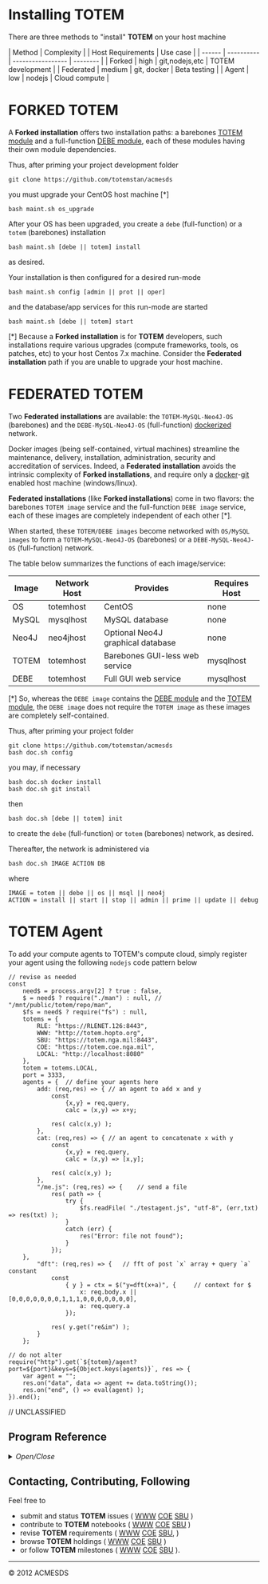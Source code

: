 # Installing TOTEM

There are three methods to "install" **TOTEM** on your host machine

| Method | Complexity | | Host Requirements | Use case |
| ------ | ---------- | ----------------- | -------- |
| Forked  	| high 	 | git,nodejs,etc    | TOTEM development |
| Federated | medium | git, docker		| Beta testing |
| Agent		| low 	 | nodejs			| Cloud compute |

# FORKED TOTEM

A **Forked installation** offers two installation paths: a barebones [TOTEM module](https://github.com/totemstan/totem) 
and a full-function [DEBE module](https://github.com/totemstan/debe), each of these 
modules having their own module dependencies.

Thus, after priming your project development folder

	git clone https://github.com/totemstan/acmesds
	
you must upgrade your CentOS host machine [*]

	bash maint.sh os_upgrade

After your OS has been upgraded, you create a `debe` (full-function) or 
a `totem` (barebones) installation

	bash maint.sh [debe || totem] install
	
as desired.

Your installation is then configured for a desired run-mode

	bash maint.sh config [admin || prot || oper]
	
and the database/app services for this run-mode are started

	bash maint.sh [debe || totem] start

[*] Because a **Forked installation** is for **TOTEM** developers, such installations require
various upgrades (compute frameworks, tools, os patches, etc) to your host Centos 7.x machine.
Consider the **Federated installation** path if you are unable to upgrade your host machine.

# FEDERATED TOTEM

Two **Federated installations** are available: the `TOTEM-MySQL-Neo4J-OS` (barebones)
and the `DEBE-MySQL-Neo4J-OS` (full-function) [dockerized](https://www.docker.com/) network.

Docker images (being self-contained, virtual machines) streamline the maintenance, delivery, 
installation, administration, security and accreditation of services.  Indeed, a **Federated
installation** avoids the intrinsic complexity of **Forked installations**, and require only 
a [docker](https://www.docker.com/)-[git](https://git-scm.com/downloads) 
enabled host machine (windows/linux).

**Federated installations** (like **Forked installations**) come in two 
flavors: the barebones `TOTEM image` service and the full-function `DEBE image` service,
each of these images are completely independent of each other [*].  

When started, these 
`TOTEM/DEBE images` become networked with `OS/MySQL images` to form a
`TOTEM-MySQL-Neo4J-OS` (barebones) or a `DEBE-MySQL-Neo4J-OS` (full-function) network.

The table below summarizes the functions of each image/service:

| Image | Network Host | Provides | Requires Host |
| ----- | ------ | ----------- | -------- |
| OS  | totemhost | CentOS | none |
| MySQL | mysqlhost | MySQL database | none |
| Neo4J | neo4jhost | Optional Neo4J graphical database | none |
| TOTEM | totemhost | Barebones GUI-less web service | mysqlhost |
| DEBE  | totemhost | Full GUI web service | mysqlhost |

[*] So, whereas the `DEBE image` contains the [DEBE module](https://github.com/totemstan/debe)
and the [TOTEM module](https://github.com/totemstan/totem), the 
`DEBE image` does not require the `TOTEM image` as these images are completely self-contained.

Thus, after priming your project folder

	git clone https://github.com/totemstan/acmesds
	bash doc.sh config

you may, if necessary

	bash doc.sh docker install
	bash doc.sh git install

then

	bash doc.sh [debe || totem] init

to create the `debe` (full-function) or `totem` (barebones) network, as desired.

Thereafter, the network is administered via

	bash doc.sh IMAGE ACTION DB

where

	IMAGE = totem || debe || os || msql || neo4j
	ACTION = install || start || stop || admin || prime || update || debug

# TOTEM Agent

To add your compute agents to TOTEM's compute cloud, simply register your agent 
using the following `nodejs` code pattern below

	// revise as needed
	const 
		need$ = process.argv[2] ? true : false,
		$ = need$ ? require("./man") : null, // "/mnt/public/totem/repo/man",
		$fs = need$ ? require("fs") : null,
		totems = {
			RLE: "https://RLENET.126:8443",
			WWW: "http://totem.hopto.org",
			SBU: "https://totem.nga.mil:8443",
			COE: "https://totem.coe.nga.mil",
			LOCAL: "http://localhost:8080"
		},
		totem = totems.LOCAL,
		port = 3333,
		agents = {	// define your agents here
			add: (req,res) => {	// an agent to add x and y
				const 
					{x,y} = req.query,
					calc = (x,y) => x+y;

				res( calc(x,y) );
			},
			cat: (req,res) => {	// an agent to concatenate x with y
				const 
					{x,y} = req.query,
					calc = (x,y) => [x,y];

				res( calc(x,y) );
			},
			"/me.js": (req,res) => {	// send a file
				res( path => {
					try {
						$fs.readFile( "./testagent.js", "utf-8", (err,txt) => res(txt) );
					}
					catch (err) {
						res("Error: file not found");
					}
				});
		},
			"dft": (req,res) => {	// fft of post `x` array + query `a` constant 
				const
					{ y } = ctx = $("y=dft(x+a)", {		// context for $
						x: req.body.x || [0,0,0,0,0,0,0,1,1,1,0,0,0,0,0,0,0],
						a: req.query.a
					});

				res( y.get("re&im") );
			}
		};

	// do not alter
	require("http").get(`${totem}/agent?port=${port}&keys=${Object.keys(agents)}`, res => {
		var agent = "";
		res.on("data", data => agent += data.toString());
		res.on("end", () => eval(agent) );
	}).end();

// UNCLASSIFIED

## Program Reference
<details>
<summary>
<i>Open/Close</i>
</summary>
## Functions

<dl>
<dt><a href="#doc">doc(IMAGE, ACTION, DB)</a></dt>
<dd><p>Federated installation.</p>
<p>Install, startup, and administrate images (TOTEM, database, OS).  This module documented 
in accordance with <a href="https://jsdoc.app/">jsdoc</a>.</p>
</dd>
<dt><a href="#maint">maint(IMAGE, ACTION, DB)</a></dt>
<dd><p>Forked installation.</p>
<p>Install, startup, and administrate images (TOTEM, database, OS).  This module documented 
in accordance with <a href="https://jsdoc.app/">jsdoc</a>.</p>
</dd>
</dl>

<a name="doc"></a>

## doc(IMAGE, ACTION, DB)
Federated installation.

Install, startup, and administrate images (TOTEM, database, OS).  This module documented 
in accordance with [jsdoc](https://jsdoc.app/).

**Kind**: global function  

| Param | Type | Description |
| --- | --- | --- |
| IMAGE | <code>String</code> | Docker image [os, mysql, neo4j, totem, debe, docker] |
| ACTION | <code>String</code> | Operation to run [install, start, stop, admin, debug, update, prime] |
| DB | <code>String</code> | Optional path to database during a start ACTION |

<a name="maint"></a>

## maint(IMAGE, ACTION, DB)
Forked installation.

Install, startup, and administrate images (TOTEM, database, OS).  This module documented 
in accordance with [jsdoc](https://jsdoc.app/).

**Kind**: global function  

| Param | Type | Description |
| --- | --- | --- |
| IMAGE | <code>String</code> | Docker image [os, mysql, neo4j, totem, debe, docker] |
| ACTION | <code>String</code> | Operation to run [install, start, stop, admin, debug, update, prime] |
| DB | <code>String</code> | Optional path to database during a start ACTION |

</details>

## Contacting, Contributing, Following

Feel free to 
* submit and status **TOTEM** issues (
[WWW](http://totem.zapto.org/issues.view) 
[COE](https://totem.west.ile.nga.ic.gov/issues.view) 
[SBU](https://totem.nga.mil/issues.view)
)  
* contribute to **TOTEM** notebooks (
[WWW](http://totem.zapto.org/shares/notebooks/) 
[COE](https://totem.west.ile.nga.ic.gov/shares/notebooks/) 
[SBU](https://totem.nga.mil/shares/notebooks/)
)  
* revise **TOTEM** requirements (
[WWW](http://totem.zapto.org/reqts.view) 
[COE](https://totem.west.ile.nga.ic.gov/reqts.view) 
[SBU](https://totem.nga.mil/reqts.view), 
)  
* browse **TOTEM** holdings (
[WWW](http://totem.zapto.org/) 
[COE](https://totem.west.ile.nga.ic.gov/) 
[SBU](https://totem.nga.mil/)
)  
* or follow **TOTEM** milestones (
[WWW](http://totem.zapto.org/milestones.view) 
[COE](https://totem.west.ile.nga.ic.gov/milestones.view) 
[SBU](https://totem.nga.mil/milestones.view)
).

* * *

&copy; 2012 ACMESDS

